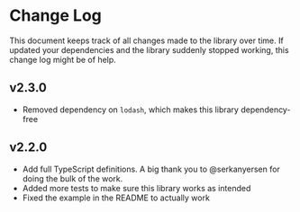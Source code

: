 Change Log
==========

This document keeps track of all changes made to the library over time. If
updated your dependencies and the library suddenly stopped working, this change
log might be of help.

## v2.3.0

 - Removed dependency on `lodash`, which makes this library dependency-free

## v2.2.0

 - Add full TypeScript definitions. A big thank you to @serkanyersen for doing the bulk of the work.
 - Added more tests to make sure this library works as intended
 - Fixed the example in the README to actually work

